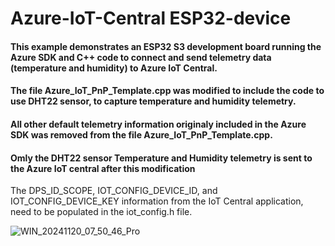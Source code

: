 # Azure-IoT-Central ESP32-device

#### This example demonstrates an ESP32 S3 development board running the Azure SDK and C++ code to connect and send telemetry data (temperature and humidity) to Azure IoT Central.

#### The file Azure_IoT_PnP_Template.cpp was modified to include the code to use DHT22 sensor, to capture temperature and humidity telemetry. 
#### All other default telemetry information originaly included in the Azure SDK was removed from the file Azure_IoT_PnP_Template.cpp.
#### Omly the DHT22 sensor Temperature and Humidity telemetry is sent to the Azure IoT central after this modification

The DPS_ID_SCOPE, IOT_CONFIG_DEVICE_ID, and IOT_CONFIG_DEVICE_KEY information from the IoT Central application, need to be populated in the iot_config.h file.

![WIN_20241120_07_50_46_Pro](https://github.com/user-attachments/assets/6629a7c9-419c-4b3c-9f7f-f0cf4df42c98)
